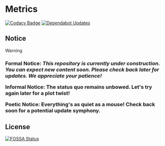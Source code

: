 # Metrics
[![Codacy Badge](https://app.codacy.com/project/badge/Grade/e3b60b27ebca4575b4175229b837b341)](https://app.codacy.com/gh/Coders-Asylum/metrics/dashboard?utm_source=gh&utm_medium=referral&utm_content=&utm_campaign=Badge_grade) [![Dependabot Updates](https://github.com/Coders-Asylum/metrics/actions/workflows/dependabot/dependabot-updates/badge.svg)](https://github.com/Coders-Asylum/metrics/actions/workflows/dependabot/dependabot-updates)

## Notice
> [!WARNING]  
> <h3><p><b>Formal Notice:</b> <i>This repository is currently under construction. You can expect new content soon. Please check back later for updates. We appreciate your patience!</i></p>
> <p><b>Informal Notice:</b> The status quo remains unbowed. Let's try again later for a plot twist!</p>
> <p><b>Poetic Notice:</b> Everything's as quiet as a mouse! Check back soon for a potential update symphony.</p></h3>




## License

[![FOSSA Status](https://app.fossa.com/api/projects/git%2Bgithub.com%2FCoders-Asylum%2Fmetrics.svg?type=large&issueType=license)](https://app.fossa.com/projects/git%2Bgithub.com%2FCoders-Asylum%2Fmetrics?ref=badge_large&issueType=license)

